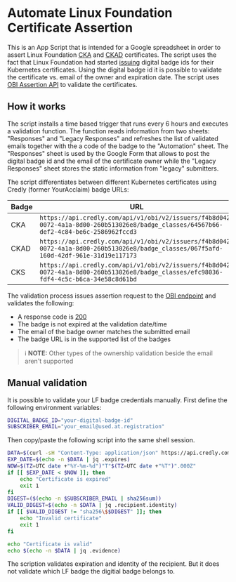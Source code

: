 # Automate Linux Foundation Certificate Assertion

This is an App Script that is intended for a Google spreadsheet in order to assert Linux Foundation  [CKA](https://training.linuxfoundation.org/certification/certified-kubernetes-administrator-cka/) and [CKAD](https://training.linuxfoundation.org/certification/certified-kubernetes-application-developer-ckad/) certificates.
The script uses the fact that Linux Foundation had started [issuing](https://training.linuxfoundation.org/badges/) digital badge ids for their Kubernetes certificates.
Using the digital badge id it is possible to validate the certificate vs. email of the owner and expiration date.
The script uses [OBI Assertion API](https://www.credly.com/docs/obi_specified_endpoints) to validate the certificates.

## How it works

The script installs a time based trigger that runs every 6 hours and executes a validation function.
The function reads information from two sheets: "Responses" and "Legacy Responses" and refreshes the list of validated emails together with the a code of the badge to the "Automation" sheet.
The "Responses" sheet is used by the Google Form that allows to post the digital badge id and the email of the certificate owner while the "Legacy Responses" sheet stores the static information from "legacy" submitters.

The script differentiates between different Kubernetes certificates using Credly (former YourAcclaim) badge URLs:

| Badge | URL |
|---|---|
| CKA  | `https://api.credly.com/api/v1/obi/v2/issuers/f4b8d042-0072-4a1a-8d00-260b513026e8/badge_classes/64567b66-def2-4c84-be6c-2586962fccd3` |
| CKAD | `https://api.credly.com/api/v1/obi/v2/issuers/f4b8d042-0072-4a1a-8d00-260b513026e8/badge_classes/067f5afd-160d-42df-961e-31d19e117173` |
| CKS  | `https://api.credly.com/api/v1/obi/v2/issuers/f4b8d042-0072-4a1a-8d00-260b513026e8/badge_classes/efc98036-fdf4-4c5c-b6ca-34e58c8d61bd` |

The validation process issues assertion request to the [OBI endpoint](https://www.credly.com/docs/obi_specified_endpoints#get-badge-assertion) and validates the following:

- A response code is [200](https://developer.mozilla.org/en-US/docs/Web/HTTP/Status/200)
- The badge is not expired at the validation date/time
- The email of the badge owner matches the submitted email
- The badge URL is in the supported list of the badges

> :information_source: **NOTE:** Other types of the ownership validation beside the email aren't supported

## Manual validation

It is possible to validate your LF badge credentials manually. First define the following environment variables:
```bash
DIGITAL_BADGE_ID="your-digital-badge-id"
SUBSCRIBER_EMAIL="your_email@used.at.registration"
```

Then copy/paste the following script into the same shell session.

```bash
DATA=$(curl -sH "Content-Type: application/json" https://api.credly.com/v1/obi/v2/badge_assertions/$DIGITAL_BADGE_ID)
EXP_DATE=$(echo -n $DATA | jq .expires)
NOW=$(TZ=UTC date +"%Y-%m-%d")"T"$(TZ=UTC date +"%T")".000Z"
if [[ $EXP_DATE < $NOW ]]; then
    echo "Certificate is expired"
    exit 1
fi
DIGEST=($(echo -n $SUBSCRIBER_EMAIL | sha256sum))
VALID_DIGEST=$(echo -n $DATA | jq .recipient.identity)
if [[ $VALID_DIGEST != "sha256\$$DIGEST" ]]; then
    echo "Invalid certificate"
    exit 1
fi

echo "Certificate is valid"
echo $(echo -n $DATA | jq .evidence)
```

The scription validates expiration and identity of the recipient. But it does not validate which LF badge the digitial badge belongs to.
